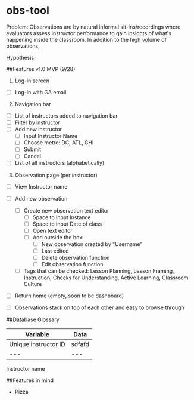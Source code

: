 # obs-tool
Problem: Observations are by natural informal sit-ins/recordings where evaluators assess instructor performance to gain insights of what's happening inside the classroom. In addition to the high volume of observations, 

Hypothesis: 


##Features v1.0 MVP (9/28)
1. Log-in screen
- [ ] Log-in with GA email

2. Navigation bar
- [ ] List of instructors added to navigation bar
- [ ] Filter by instructor
- [ ] Add new instructor
  - [ ] Input Instructor Name
  - [ ] Choose metro: DC, ATL, CHI
  - [ ] Submit
  - [ ] Cancel
- [ ] List of all instructors (alphabetically) 

3. Observation page (per instructor)
- [ ] View Instructor name
- [ ] Add new observation
    - [ ] Create new observation text editor 
        - [ ] Space to input Instance
        - [ ] Space to input Date of class
        - [ ] Open text editor
        - [ ] Add outside the box: 
            - [ ] New observation created by "Username"
            - [ ] Last edited
            - [ ] Delete observation function
            - [ ] Edit observation function
    - [ ] Tags that can be checked: Lesson Planning, Lesson Framing, Instruction, Checks for Understanding, Active Learning, Classroom Culture
- [ ] Return home (empty, soon to be dashboard)
- [ ] Observations stack on top of each other and easy to browse through
 

##Database Glossary

| Variable | Data |
--- | ---
| Unique instructor ID | sdfafd | 
--- | ---
Instructor name



##Features in mind
* Pizza

